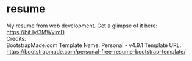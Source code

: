 # resume
My resume from web development.
Get a glimpse of it here: https://bit.ly/3MWyimD
<br>
Credits:<br>
BootstrapMade.com
Template Name: Personal - v4.9.1
Template URL: https://bootstrapmade.com/personal-free-resume-bootstrap-template/
